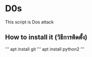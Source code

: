 # D0s
This script is Dos attack

## How to install it (วิธีการติดตั้ง)
'''
apt install git
'''
apt install python2 
'''
